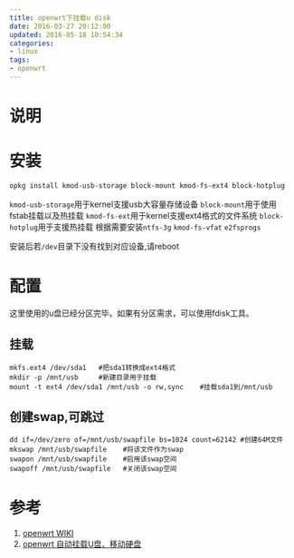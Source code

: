 ```yaml
---
title: openwrt下挂载u disk
date: 2016-03-27 20:12:00
updated: 2016-05-18 10:54:34
categories:
- linux
tags:
- openwrt
---
```

<!-- index-menu -->

# 说明
# 安装
```bash
opkg install kmod-usb-storage block-mount kmod-fs-ext4 block-hotplug
```
`kmod-usb-storage`用于kernel支援usb大容量存储设备
`block-mount`用于使用fstab挂载以及热挂载
`kmod-fs-ext`用于kernel支援ext4格式的文件系统
`block-hotplug`用于支援热挂载
根据需要安装`ntfs-3g` `kmod-fs-vfat` `e2fsprogs`

安装后若`/dev`目录下没有找到对应设备,请reboot

# 配置
这里使用的u盘已经分区完毕。如果有分区需求，可以使用fdisk工具。

## 挂载
```shell
mkfs.ext4 /dev/sda1   #把sda1转换成ext4格式
mkdir -p /mnt/usb     #新建目录用于挂载
mount -t ext4 /dev/sda1 /mnt/usb -o rw,sync    #挂载sda1到/mnt/usb
```
## 创建swap,可跳过
```
dd if=/dev/zero of=/mnt/usb/swapfile bs=1024 count=62142 #创建64M文件
mkswap /mnt/usb/swapfile    #将该文件作为swap
swapon /mnt/usb/swapfile    #启用该swap空间
swapoff /mnt/usb/swapfile   #关闭该swap空间
```

# 参考
1. [openwrt WIKI][openwrt-wiki-usb]
2. [openwrt 自动挂载U盘、移动硬盘][auto-mount-usb]

<!-- URL -->

[openwrt-wiki-usb]: https://wiki.openwrt.org/zh-cn/doc/howto/usb.storage "USB存储"
[auto-mount-usb]: http://blog.sina.com.cn/s/blog_6838386a0101d72s.html "openwrt 自动挂载U盘、移动硬盘"
